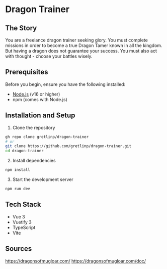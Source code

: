 # Dragon Trainer

## The Story

You are a freelance dragon trainer seeking glory. You must complete missions in order to become a true Dragon Tamer known in all the kingdom. But having a dragon does not guarantee your success. You must also act with thought - choose your battles wisely.

## Prerequisites

Before you begin, ensure you have the following installed:

- [Node.js](https://nodejs.org/) (v16 or higher)
- npm (comes with Node.js)

## Installation and Setup

1. Clone the repository

```sh
gh repo clone gretlinp/dragon-trainer
# or
git clone https://github.com/gretlinp/dragon-trainer.git
cd dragon-trainer
```

2. Install dependencies

```sh
npm install
```

3. Start the development server

```sh
npm run dev
```

## Tech Stack

- Vue 3
- Vuetify 3
- TypeScript
- Vite

## Sources

https://dragonsofmugloar.com/
https://dragonsofmugloar.com/doc/
